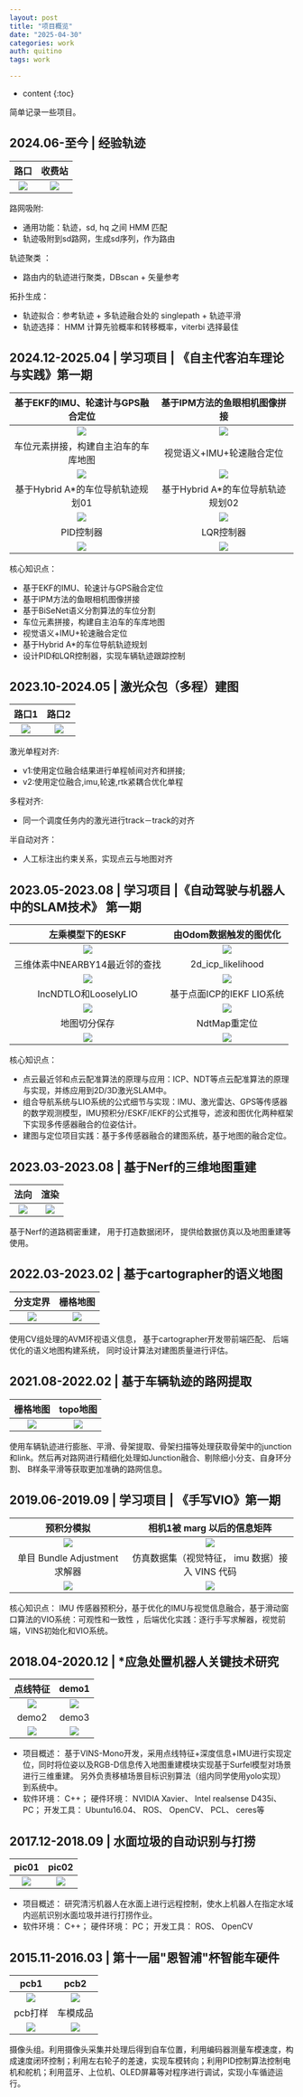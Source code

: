 ```yaml
---
layout: post
title: "项目概览"
date: "2025-04-30"
categories: work
auth: quitino
tags: work

---
```

* content
{:toc}

简单记录一些项目。




##  2024.06-至今 | 经验轨迹

|  路口 | 收费站 |
| :-----------: | :-----------: |
|  ![](/assets/resume/exp_track_02.png)     |    ![](/assets/resume/exp_track_01.png)       |




路网吸附:
- 通用功能：轨迹，sd, hq 之间 HMM 匹配
- 轨迹吸附到sd路网，生成sd序列，作为路由

轨迹聚类 ：
- 路由内的轨迹进行聚类，DBscan + 矢量参考

拓扑生成：
- 轨迹拟合：参考轨迹 + 多轨迹融合处的 singlepath + 轨迹平滑
- 轨迹选择： HMM 计算先验概率和转移概率，viterbi 选择最佳


##  2024.12-2025.04 | 学习项目 | 《自主代客泊车理论与实践》第一期

| 基于EKF的IMU、轮速计与GPS融合定位  |基于IPM方法的鱼眼相机图像拼接|
| :-----------: | :-----------: |
|  ![](/assets/resume/avp_02.png)     |    ![](/assets/resume/avp_03.png)  
| 车位元素拼接，构建自主泊车的车库地图 | 视觉语义+IMU+轮速融合定位 |
|  ![](/assets/resume/avp_05.png)    |   ![](/assets/resume/avp_06.png)   |
| 基于Hybrid A*的车位导航轨迹规划01 | 基于Hybrid A*的车位导航轨迹规划02|
|  ![](/assets/resume/avp_07_hybrid_astar_01.png)    |   ![](/assets/resume/avp_07_hybrid_astar_02.png)   |
|PID控制器 | LQR控制器 |
|  ![](/assets/resume/avp_08_PID.png)    |   ![](/assets/resume/avp_08_LQR.png)   |

核心知识点：
- 基于EKF的IMU、轮速计与GPS融合定位
- 基于IPM方法的鱼眼相机图像拼接
- 基于BiSeNet语义分割算法的车位分割
- 车位元素拼接，构建自主泊车的车库地图
- 视觉语义+IMU+轮速融合定位
- 基于Hybrid A*的车位导航轨迹规划
- 设计PID和LQR控制器，实现车辆轨迹跟踪控制



## 2023.10-2024.05 | 激光众包（多程）建图


| 路口1  | 路口2 |
| :-----------: | :-----------: |
|  ![](/assets/resume/multi_lidar_slam_01.jpg)     |    ![](/assets/resume/multi_lidar_slam_02.png)       |


激光单程对齐:  
- v1:使用定位融合结果进行单程帧间对齐和拼接;
- v2:使用定位融合,imu,轮速,rtk紧耦合优化单程

多程对齐:   
- 同一个调度任务内的激光进行track－track的对齐

半自动对齐：  
 - 人工标注出约束关系，实现点云与地图对齐


## 2023.05-2023.08 | 学习项目 |《自动驾驶与机器人中的SLAM技术》 第一期

| 左乘模型下的ESKF  |由Odom数据触发的图优化|
| :-----------: | :-----------: |
|  ![](/assets/resume/auto_drive_02.png)     |    ![](/assets/resume/auto_drive_03.png)  
| 三维体素中NEARBY14最近邻的查找 | 2d_icp_likelihood |
|  ![](/assets/resume/auto_drive_04.png)    |   ![](/assets/resume/auto_drive_05.png)   |
| IncNDTLO和LooselyLIO | 基于点⾯ICP的IEKF LIO系统|
|  ![](/assets/resume/auto_drive_06.png)    |   ![](/assets/resume/auto_drive_07.png)   |
|地图切分保存 | NdtMap重定位 |
|  ![](/assets/resume/auto_drive_08.png)    |   ![](/assets/resume/auto_drive_09.png)   |

核心知识点：
- 点云最近邻和点云配准算法的原理与应用：ICP、NDT等点云配准算法的原理与实现，并练应用到2D/3D激光SLAM中。
- 组合导航系统与LIO系统的公式细节与实现：IMU、激光雷达、GPS等传感器的数学观测模型，IMU预积分/ESKF/IEKF的公式推导，滤波和图优化两种框架下实现多传感器融合的位姿估计。
- 建图与定位项目实践：基于多传感器融合的建图系统，基于地图的融合定位。

## 2023.03-2023.08 | 基于Nerf的三维地图重建



| 法向  | 渲染 |
| :-----------: | :-----------: |
|  ![](/assets/resume/nerf_2.png)     |    ![](/assets/resume/nerf_1.png)       |


基于Nerf的道路稠密重建， 用于打造数据闭环， 提供给数据仿真以及地图重建等使用。


## 2022.03-2023.02 | 基于cartographer的语义地图

| 分支定界  | 栅格地图 |
| :-----------: | :-----------: |
|  ![](/assets/resume/avp_0.png)     |    ![](/assets/resume/avp_1.png)  


使用CV组处理的AVM环视语义信息， 基于cartographer开发带前端匹配、 后端优化的语义地图构建系统， 同时设计算法对建图质量进行评估。

## 2021.08-2022.02 | 基于车辆轨迹的路网提取 


| 栅格地图  | topo地图 |
| :-----------: | :-----------: |
|  ![](/assets/resume/hdmap_convert_01.png)     |    ![](/assets/resume/hdmap_convert_02.png)  

使用车辆轨迹进行膨胀、平滑、骨架提取、骨架扫描等处理获取骨架中的junction和link。然后再对路网进行精细化处理如Junction融合、剔除细小分支、自身环分割、 B样条平滑等获取更加准确的路网信息。


## 2019.06-2019.09 | 学习项目 | 《手写VIO》第一期

| 预积分模拟  | 相机1被 marg 以后的信息矩阵  |
| :-----------: | :-----------: |
|  ![](/assets/resume/c_02.png)     |    ![](/assets/resume/c_04.png)  
| 单目 Bundle Adjustment 求解器 | 仿真数据集（视觉特征， imu 数据）接入 VINS 代码 |
|  ![](/assets/resume/c_05.png)    |   ![](/assets/resume/c_07.png)   |


核心知识点： IMU 传感器预积分，基于优化的IMU与视觉信息融合，基于滑动窗口算法的VIO系统：可观性和一致性
，后端优化实践：逐行手写求解器，视觉前端，VINS初始化和VIO系统。


## 2018.04-2020.12 | *应急处置机器人关键技术研究


| 点线特征  | demo1 |
| :-----------: | :-----------: |
|  ![](/assets/resume/pld_00.png)     |    ![](/assets/resume/pld_01.png)  
| demo2 | demo3 |
|  ![](/assets/resume/pld_02.png)    |   ![](/assets/resume/pld_03.png)   |


- 项目概述： 基于VINS-Mono开发，采用点线特征+深度信息+IMU进行实现定位，同时将位姿以及RGB-D信息传入地图重建模块实现基于Surfel模型对场景进行三维重建。 另外负责移植场景目标识别算法（组内同学使用yolo实现） 到系统中。
- 软件环境： C++； 硬件环境： NVIDIA Xavier、 Intel realsense D435i、 PC； 开发工具： Ubuntu16.04、 ROS、 OpenCV、 PCL、 ceres等


## 2017.12-2018.09 | 水面垃圾的自动识别与打捞


| pic01  | pic02 |
| :-----------: | :-----------: |
|  ![](/assets/resume/trash_01.JPG)     |    ![](/assets/resume/trash_02.JPG)  


- 项目概述： 研究清污机器人在水面上进行远程控制，使水上机器人在指定水域内巡航识别水面垃圾并进行打捞作业。
- 软件环境： C++； 硬件环境： PC； 开发工具： ROS、 OpenCV

## 2015.11-2016.03 | 第十一届"恩智浦"杯智能车硬件



| pcb1  | pcb2 |
| :-----------: | :-----------: |
|  ![](/assets/resume/feisi_00.jpg)     |    ![](/assets/resume/feisi_01.jpg)  
| pcb打样 | 车模成品 |
|  ![](/assets/resume/feisi_04.jpg)    |   ![](/assets/resume/feisi_02.jpg)   |

摄像头组。利用摄像头采集并处理后得到自车位置，利用编码器测量车模速度，构成速度闭环控制；利用左右轮子的差速，实现车模转向；利用PID控制算法控制电机和舵机；利用蓝牙、上位机、OLED屏幕等对程序进行调试，实现小车循迹运行。